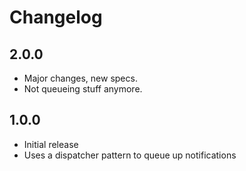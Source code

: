 # Changelog

## 2.0.0

- Major changes, new specs.
- Not queueing stuff anymore.

## 1.0.0

- Initial release
- Uses a dispatcher pattern to queue up notifications